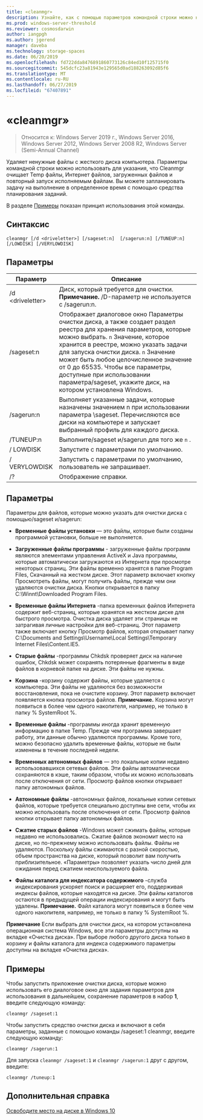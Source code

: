 ```yaml
---
title: «cleanmgr»
description: Узнайте, как с помощью параметров командной строки можно настроить средство очистки диска (Cleanmgr.exe) для автоматической очистки некоторых файлов.
ms.prod: windows-server-threshold
ms.reviewer: cosmosdarwin
author: iangpgh
ms.author: jgerend
manager: daveba
ms.technology: storage-spaces
ms.date: 06/20/2019
ms.openlocfilehash: fd722dda8476891860773126c84ed10f125715f0
ms.sourcegitcommit: 545dcfc23a81943e129565d0ad188263092d85f6
ms.translationtype: MT
ms.contentlocale: ru-RU
ms.lasthandoff: 06/27/2019
ms.locfileid: "67407891"
---
```

# <a name="cleanmgr"></a>«cleanmgr»

> Относится к: Windows Server 2019 г., Windows Server 2016, Windows Server 2012, Windows Server 2008 R2, Windows Server (Semi-Annual Channel)

Удаляет ненужные файлы с жесткого диска компьютера. Параметры командной строки можно использовать для указания, что Cleanmgr очищает Temp файлы, Интернет файлов, загруженных файлов и повторный запуск исполняемым файлам. Вы можете запланировать задачу на выполнение в определенное время с помощью средства планирования заданий.

В разделе [Примеры](#examples) показан принцип использования этой команды.

## <a name="syntax"></a>Синтаксис

```
cleanmgr [/d <driveletter>] [/sageset:n]  [/sagerun:n] [/TUNEUP:n] [/LOWDISK] [/VERYLOWDISK]
```

## <a name="parameters"></a>Параметры

|      Параметр      |    Описание     |
| ------------------- | ------------------ |
|  /d \<driveletter>          | Диск, который требуется для очистки.<br>**Примечание.** /D-параметр не используется с /sagerun:n. |
| /sageset:n | Отображает диалоговое окно Параметры очистки диска, а также создает раздел реестра для хранения параметров, которые можно выбрать. `n` Значение, которое хранится в реестре, можно указать задачи для запуска очистки диска. `n` Значение может быть любое целочисленное значение от 0 до 65535. Чтобы все параметры, доступные при использовании параметра/sageset, укажите диск, на котором установлена Windows.  |
|  /sagerun:n  |  Выполняет указанные задачи, которые назначены значением n при использовании параметра \sageset. Перечисляются все диски на компьютере и запускает выбранный профиль для каждого диска.           |
| /TUNEUP:n    | Выполните/sageset и/sagerun для того же `n` . |
| / LOWDISK     | Запустите с параметрами по умолчанию. |
| / VERYLOWDISK | Запустить с параметрами по умолчанию, пользователь не запрашивает. |
| /?           | Отображение справки. |

## <a name="options"></a>Параметры

Параметры для файлов, которые можно указать для очистки диска с помощью/sageset и/sagerun:

- **Временные файлы установки** — это файлы, которые были созданы программой установки, больше не выполняется.

- **Загруженные файлы программы** - загруженные файлы программ являются элементами управления ActiveX и Java программы, которые автоматически загружаются из Интернета при просмотре некоторых страниц. Эти файлы временно хранятся в папке Program Files, Скачанный на жестком диске. Этот параметр включает кнопку Просмотреть файлы, могут получить файлы, прежде чем они удаляются очистки диска. Кнопки открывается в папку C:\Winnt\Downloaded Program Files.

- **Временные файлы Интернета** -папка временных файлов Интернета содержит веб-страниц, которые хранятся на жестком диске для быстрого просмотра. Очистка диска удаляет эти страницы не затрагивая личные настройки для веб-страниц. Этот параметр также включает кнопку Просмотр файлов, которая открывает папку C:\Documents and Settings\Username\Local Settings\Temporary Internet Files\Content.IE5. 

- **Старые файлы** -программы Chkdsk проверяет диск на наличие ошибок, Chkdsk может сохранять потерянные фрагменты в виде файлов в корневой папке на диске. Эти файлы не нужны.

- **Корзина** -корзину содержит файлы, которые удаляется с компьютера. Эти файлы не удаляются без возможности восстановления, пока не очистите корзину. Этот параметр включает появляется кнопка просмотра файлов. **Примечание.** Корзина могут появиться в более чем одного накопителя, например, не только в папку % SystemRoot %.

- **Временные файлы** -программы иногда хранит временную информацию в папке Temp. Прежде чем программа завершает работу, эти данные обычно удаляются программы. Кроме того, можно безопасно удалить временные файлы, которые не были изменены в течение последней недели.

- **Временных автономных файлов** — это локальные копии недавно использовавшихся сетевых файлов. Эти файлы автоматически сохраняются в кэше, таким образом, чтобы их можно использовать после отключения от сети. Просмотр файлов кнопки открывает папку автономных файлов.

- **Автономные файлы** -автономных файлов, локальные копии сетевых файлов, которые требуется специально доступны вне сети, чтобы их можно использовать после отключения от сети. Просмотр файлов кнопки открывает папку автономных файлов.

- **Сжатие старых файлов** -Windows может сжимать файлы, которые недавно не использовались. Сжатие файлов экономит место на диске, но по-прежнему можно использовать файлы. Файлы не удаляются. Поскольку файлы сжимаются с разной скоростью, объем пространства на диске, который позволит вам получить приблизительное. «Параметры» позволяет указать число дней для ожидания перед сжатием неиспользуемого файла.

- **Файлы каталога для индексатора содержимого** -служба индексирования ускоряет поиск и расширяет его, поддерживая индексы файлов, которые находятся на диске. Эти файлы каталогов остаются в предыдущей операции индексирования и могут быть удалены. **Примечание.** Файл каталога могут появиться в более чем одного накопителя, например, не только в папку % SystemRoot %.

**Примечание** Если выбрать для очистки диск, на котором установлена операционная система Windows, все эти параметры доступны на вкладке «Очистка диска». При выборе любого другого диска только в корзину и файлы каталога для индекса содержимого параметры доступны на вкладке «Очистка диска». 

## <a name="examples"></a>Примеры

Чтобы запустить приложение очистки диска, которые можно использовать его диалоговое окно для задания параметров для использования в дальнейшем, сохранение параметров в набор **1**, введите следующую команду:

```
cleanmgr /sageset:1
```

Чтобы запустить средство очистки диска и включают в себя параметры, заданные с помощью команды /sageset:1 cleanmgr, введите следующую команду:

```
cleanmgr /sagerun:1
```

Для запуска ```cleanmgr /sageset:1``` и ```cleanmgr /sagerun:1``` друг с другом, введите:

```
cleanmgr /tuneup:1
```

## <a name="additional-references"></a>Дополнительная справка

[Освободите место на диске в Windows 10](https://support.microsoft.com/en-us/help/12425/windows-10-free-up-drive-space)
